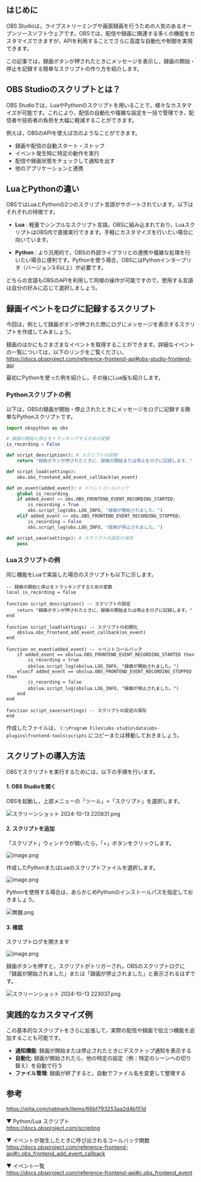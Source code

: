 ## はじめに
OBS Studioは，ライブストリーミングや画面録画を行うための人気のあるオープンソースソフトウェアです。OBSでは，配信や録画に関連する多くの機能をカスタマイズできますが，APIを利用することでさらに高度な自動化や制御を実現できます。

この記事では，録画ボタンが押されたときにメッセージを表示し，録画の開始・停止を記録する簡単なスクリプトの作り方を紹介します。

## OBS Studioのスクリプトとは？
OBS Studioでは，LuaやPythonのスクリプトを用いることで，様々なカスタマイズが可能です。これにより，配信の自動化や複雑な設定を一括で管理でき，配信者や技術者の負担を大幅に軽減することができます。

例えば，OBSのAPIを使えば次のようなことができます。

- 録画や配信の自動スタート・ストップ
- イベント発生時に特定の動作を実行
- 配信や録画状態をチェックして通知を出す
- 他のアプリケーションと連携

## LuaとPythonの違い
OBSではLuaとPythonの2つのスクリプト言語がサポートされています。以下はそれぞれの特徴です。

- **Lua** : 軽量でシンプルなスクリプト言語。OBSに組み込まれており，LuaスクリプトはOBS内で直接実行できます。手軽にカスタマイズを行いたい場合に向いています。

- **Python** : より汎用的で，OBSの外部ライブラリとの連携や複雑な処理を行いたい場合に便利です。Pythonを使う場合，OBSにはPythonインタープリタ（バージョン3.6以上）が必要です。

どちらの言語もOBSのAPIを利用して同様の操作が可能ですので，使用する言語は自分の好みに応じて選択しましょう。

## 録画イベントをログに記録するスクリプト
今回は，例として録画ボタンが押された際にログにメッセージを表示するスクリプトを作成してみましょう。

録画のほかにもさまざまなイベントを取得することができます。詳細なイベントの一覧については，以下のリンクをご覧ください。<br>
https://docs.obsproject.com/reference-frontend-api#obs-studio-frontend-api

最初にPythonを使った例を紹介し，その後にLua版も紹介します。
### Pythonスクリプトの例
以下は，OBSの録画が開始・停止されたときにメッセージをログに記録する簡単なPythonスクリプトです。

```py:record-status.py
import obspython as obs

# 録画の開始と停止をトラッキングするための変数
is_recording = False

def script_description(): # スクリプトの説明
    return "録画ボタンが押されたときに，録画の開始または停止をログに記録します。"

def script_load(settings):
    obs.obs_frontend_add_event_callback(on_event)

def on_event(added_event): # イベントコールバック
    global is_recording
    if added_event == obs.OBS_FRONTEND_EVENT_RECORDING_STARTED:
        is_recording = True
        obs.script_log(obs.LOG_INFO, "録画が開始されました。")
    elif added_event == obs.OBS_FRONTEND_EVENT_RECORDING_STOPPED:
        is_recording = False
        obs.script_log(obs.LOG_INFO, "録画が停止されました。")

def script_save(settings): # スクリプトの設定の保存
    pass

```


### Luaスクリプトの例
同じ機能をLuaで実装した場合のスクリプトも以下に示します。
```lua:record-status.lue
-- 録画の開始と停止をトラッキングするための変数
local is_recording = false

function script_description() -- スクリプトの設定
    return "録画ボタンが押されたときに，録画の開始または停止をログに記録します。"
end

function script_load(settings) -- スクリプトの初期化
    obslua.obs_frontend_add_event_callback(on_event)
end

function on_event(added_event) -- イベントコールバック
    if added_event == obslua.OBS_FRONTEND_EVENT_RECORDING_STARTED then
        is_recording = true
        obslua.script_log(obslua.LOG_INFO, "録画が開始されました。")
    elseif added_event == obslua.OBS_FRONTEND_EVENT_RECORDING_STOPPED then
        is_recording = false
        obslua.script_log(obslua.LOG_INFO, "録画が停止されました。")
    end
end

function script_save(settings) -- スクリプトの設定の保存
end

```

作成したファイルは，
`C:\Program Files\obs-studio\data\obs-plugins\frontend-tools\scripts`
にコピーまたは移動しておきましょう。

## スクリプトの導入方法
OBSでスクリプトを実行するためには，以下の手順を行います。

#### 1. OBS Studioを開く
OBSを起動し，上部メニューの「ツール」>「スクリプト」を選択します。

![スクリーンショット 2024-10-13 220831.png](https://qiita-image-store.s3.ap-northeast-1.amazonaws.com/0/3680988/06826eea-4b9f-9aaf-ac93-5b9373000b2e.png)

#### 2. スクリプトを追加
「スクリプト」ウィンドウが開いたら，「+」ボタンをクリックします。

![image.png](https://qiita-image-store.s3.ap-northeast-1.amazonaws.com/0/3680988/2b2cbfc2-590c-3acb-85ad-765c0fd8c04a.png)

作成したPythonまたはLuaのスクリプトファイルを選択します。

![image.png](https://qiita-image-store.s3.ap-northeast-1.amazonaws.com/0/3680988/ee4f67e5-1980-a0e8-7a7c-9ad37a0f6123.png)

Pythonを使用する場合は，あらかじめPythonのインストールパスを指定しておきましょう。

![無題.png](https://qiita-image-store.s3.ap-northeast-1.amazonaws.com/0/3680988/7c777ffa-6e31-d8f8-9d15-e30ac2ce38f7.png)

#### 3. 確認
スクリプトログを開きます

![image.png](https://qiita-image-store.s3.ap-northeast-1.amazonaws.com/0/3680988/a6d3397c-69a2-d792-0213-cc9487b1421f.png)

録画ボタンを押すと，スクリプトがトリガーされ，OBSのスクリプトログに「録画が開始されました」または「録画が停止されました」と表示されるはずです。

![スクリーンショット 2024-10-13 223037.png](https://qiita-image-store.s3.ap-northeast-1.amazonaws.com/0/3680988/35d97fde-5721-9ee1-86b6-8d7cfd59820e.png)


## 実践的なカスタマイズ例
この基本的なスクリプトをさらに拡張して，実際の配信や録画で役立つ機能を追加することも可能です。

- **通知機能**: 録画が開始または停止されたときにデスクトップ通知を表示する
- **自動化**: 録画が開始されたら，他の特定の設定（例：特定のシーンへの切り替え）を自動で行う
- **ファイル管理**: 録画が終了すると，自動でファイル名を変更して整理する


## 参考

https://qiita.com/natmark/items/66bf793253aa2d4b151d

▼ Python/Lua スクリプト<br>
https://docs.obsproject.com/scripting

▼ イベントが発生したときに呼び出されるコールバック関数<br>
https://docs.obsproject.com/reference-frontend-api#c.obs_frontend_add_event_callback

▼ イベント一覧<br>
https://docs.obsproject.com/reference-frontend-api#c.obs_frontend_event
